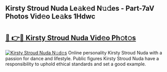 ## Kirsty Stroud Nuda Le𝚊k𝚎d N𝚞𝚍es - Part-7aV Photos Vid𝚎o Le𝚊ks 1Hdwc

# <h2><a href="http://fbg5h5e.evod.top/?m=Kirsty+Stroud+Nuda">🔗 👉🔴 Kirsty Stroud Nuda Vid𝚎o Ph𝚘t𝚘s</a></h2>

[![Kirsty Stroud Nuda N𝚞d𝚎s](https://i.imgur.com/8V9OHl7.gif)](http://fbg5h5e.evod.top/?m=Kirsty+Stroud+Nuda)
Online personality Kirsty Stroud Nuda with a passion for dance and lifestyle. Public figures Kirsty Stroud Nuda have a responsibility to uphold ethical standards and set a good example. 
